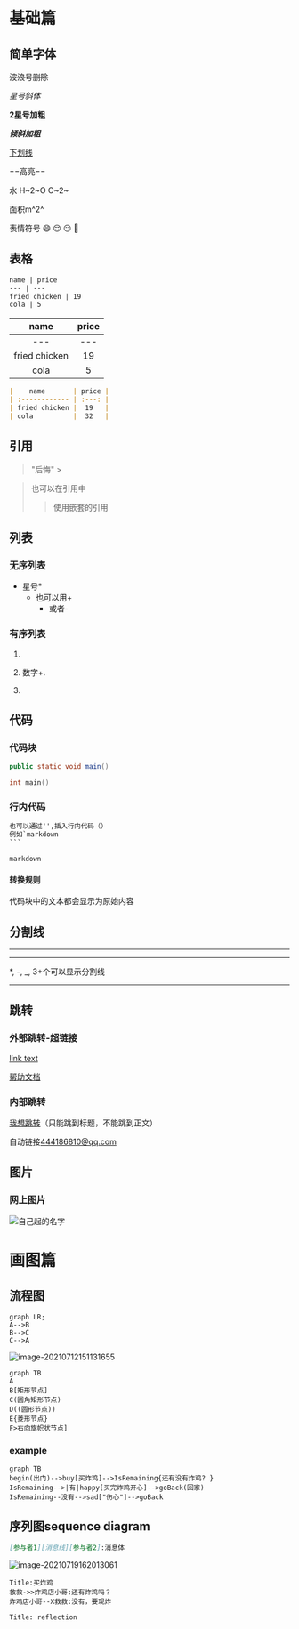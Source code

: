 # 基础篇

## 简单字体

~~波浪号删除~~

*星号斜体*

**2星号加粗**

***倾斜加粗***

<u>下划线</u>

==高亮==

水 H~2~O O~2~

面积m^2^

表情符号   :smile:  :relieved: :smirk: :speak_no_evil: 

## 表格

```markdown
name | price
--- | ---
fried chicken | 19
cola | 5
```



|     name      | price |
| :-----------: | :---: |
|      ---      |  ---  |
| fried chicken |  19   |
|     cola      |   5   |



```markdown
|    name       | price |
| :------------ | :---: |
| fried chicken |  19   |
| cola          |  32   |
```

## 引用

> "后悔"   >

> 也可以在引用中
>
> > 使用嵌套的引用

## 列表

### 无序列表

* 星号*
  + 也可以用+
    - 或者- 

### 有序列表

1. 

2. 数字+.

3.  

   

## 代码

### 代码块

```java
public static void main()
```



```c
int main()
```

### 行内代码

```markdown
也可以通过'',插入行内代码（）
例如`markdown
​```
```

`markdown`

#### 转换规则

代码块中的文本都会显示为原始内容

## 分割线

***



---

*, -, _, 3+个可以显示分割线

___

## 跳转

### 外部跳转-超链接

[link text](link)

[帮助文档](https://support.typora.io/Links/#faq)

### 内部跳转

[我想跳转](#饼图（pie）)（只能跳到标题，不能跳到正文）

自动链接<444186810@qq.com>

## 图片

### 网上图片

![自己起的名字]()



# 画图篇

## 流程图

```mermaid
graph LR;
A-->B
B-->C
C-->A
```

![image-20210712151131655](就是玩.assets/image-20210712151131655.png)

```mermaid
graph TB
A
B[矩形节点]
C(圆角矩形节点)
D((圆形节点))
E{菱形节点}
F>右向旗帜状节点]
```

### example

```mermaid
graph TB
begin(出门)-->buy[买炸鸡]-->IsRemaining{还有没有炸鸡? }
IsRemaining-->|有|happy[买完炸鸡开心]-->goBack(回家)
IsRemaining--没有-->sad["伤心"]-->goBack
```

## 序列图sequence diagram

```markdown
[参与者1][消息线][参与者2]:消息体
```

![image-20210719162013061](就是玩.assets/image-20210719162013061.png)

```sequence
Title:买炸鸡
救救->>炸鸡店小哥:还有炸鸡吗？
炸鸡店小哥--X救救:没有，要现炸
```



```sequence
Title: reflection

```









